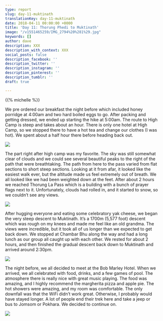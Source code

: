 ```yaml
---
type: report
slug: day-11-muktinath
translationKey: day-11-muktinath
date: 2018-04-11 00:00:00 +0000
title: 'Day 11: Thorung Phedi to Muktinath'
image: "/v1551465259/IMG_2794%20%281%29.jpg"
keywords: []
author: dave
description: XXX
description_with_context: XXX
social_posts: false
description_facebook: ''
description_twitter: ''
description_instagram: ''
description_pinterest: ''
description_tumblr: ''
draft: true

---
```

{{% michelle %}}

We pre ordered our breakfast the night before which included honey porridge at 4:00am and two hard boiled eggs to go. After packing and getting dressed, we ended up starting the hike at 5:00am. The route to High Camp is steep and takes about an hour. There is only one hotel at High Camp, so we stopped there to have a hot tea and change our clothes (I was hot). We spent about a half hour there before heading back out.

![](https://res.cloudinary.com/wildernessprime/image/upload/w_800,dpr_auto/v1551465029/IMG_2768.jpg)

The part right after high camp was my favorite. The sky was still somewhat clear of clouds and we could see several beautiful peaks to the right of the path that were breathtaking. The path from here to the pass varied from flat sections to short steep sections. Looking at it from afar, it looked like the easiest walk ever, but the altitude made us feel extremely out of breath. We all looked like we had been weighted down at the feet. After about 2 hours we reached Thorung La Pass which is a building with a bunch of prayer flags next to it. Unfortunately, clouds had rolled in, and it started to snow, so we couldn’t see any views.

![](https://res.cloudinary.com/wildernessprime/image/upload/w_800,dpr_auto/v1551465259/IMG_2794%20%281%29.jpg)

After hugging everyone and eating some celebratory yak cheese, we began the very steep descent to Muktinath. It’s a 1700m (5,577 foot) descent which was rough on my knees and made me feel like an old grandma. The views were incredible, but it took all of us longer than we expected to get back down. We stopped at Chambar Bhu along the way and had a long lunch as our group all caught up with each other. We rested for about 2 hours, and then finished the gradual descent back down to Muktinath and arrived around 2:30pm.

![](https://res.cloudinary.com/wildernessprime/image/upload/w_800,dpr_auto/v1551465305/IMG_2817.jpg)

The night before, we all decided to meet at the Bob Marley Hotel. When we arrived, we all celebrated with food, drinks, and a few games of pool. The atmosphere there is really nice with great music playing. The food was amazing, and I highly recommend the margherita pizza and apple pie. The hot showers were amazing, and my room was comfortable. The only downfall was that the WiFi didn’t work great. Otherwise, I probably would have stayed longer. A lot of people end their trek here and take a jeep or bus to Jomsom or Pokhara. We decided to continue on.

![](https://res.cloudinary.com/wildernessprime/image/upload/w_800,dpr_auto/v1551465386/IMG_2828.jpg)